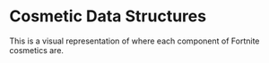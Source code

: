 # Cosmetic Data Structures

This is a visual representation of where each component of Fortnite cosmetics are.
